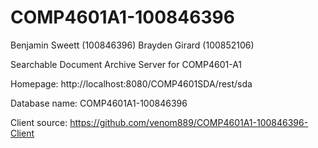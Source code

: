 # COMP4601A1-100846396

Benjamin Sweett (100846396)
Brayden Girard (100852106)

Searchable Document Archive Server for COMP4601-A1

Homepage: http://localhost:8080/COMP4601SDA/rest/sda

Database name: COMP4601A1-100846396

Client source: https://github.com/venom889/COMP4601A1-100846396-Client
